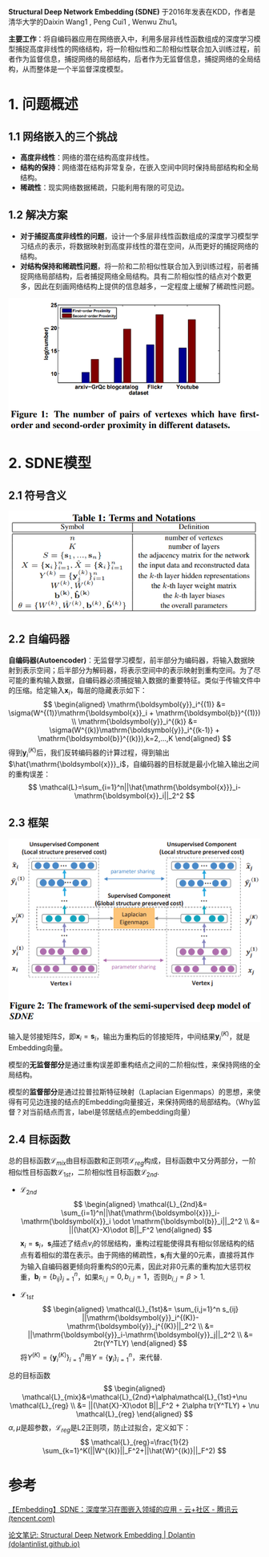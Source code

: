 **Structural Deep Network Embedding (SDNE)** 于2016年发表在KDD，作者是清华大学的Daixin Wang1 , Peng Cui1 , Wenwu Zhu1。

**主要工作**：将自编码器应用在网络嵌入中，利用多层非线性函数组成的深度学习模型捕捉高度非线性的网络结构，将一阶相似性和二阶相似性联合加入训练过程，前者作为监督信息，捕捉网络的局部结构，后者作为无监督信息，捕捉网络的全局结构，从而整体是一个半监督深度模型。

# 1. 问题概述

## 1.1 网络嵌入的三个挑战

* **高度非线性**：网络的潜在结构高度非线性。
* **结构的保持**：网络潜在结构非常复杂，在嵌入空间中同时保持局部结构和全局结构。
* **稀疏性**：现实网络数据稀疏，只能利用有限的可见边。

## 1.2 解决方案

* **对于捕捉高度非线性的问题**，设计一个多层非线性函数组成的深度学习模型学习结点的表示，将数据映射到高度非线性的潜在空间，从而更好的捕捉网络的结构。
* **对结构保持和稀疏性问题**，将一阶和二阶相似性联合加入到训练过程，前者捕捉网络局部结构，后者捕捉网络全局结构。具有二阶相似性的结点对个数更多，因此在刻画网络结构上提供的信息越多，一定程度上缓解了稀疏性问题。

![nodtepaor](./pics/sdne_nodepair.png)

# 2. SDNE模型

## 2.1 符号含义

![](./pics/sdne_notations.png)

## 2.2 自编码器

**自编码器(Autoencoder)**：无监督学习模型，前半部分为编码器，将输入数据映射到表示空间；后半部分为解码器，将表示空间中的表示映射到重构空间。为了尽可能的重构输入数据，自编码器必须捕捉输入数据的重要特征。类似于传输文件中的压缩。给定输入$\mathrm{\boldsymbol{x}}_i$，每层的隐藏表示如下：
$$
\begin{aligned}
\mathrm{\boldsymbol{y}}_i^{(1)} &= \sigma(W^{(1)}\mathrm{\boldsymbol{x}}_i + \mathrm{\boldsymbol{b}}^{(1)}) \\
\mathrm{\boldsymbol{y}}_i^{(k)} &=  \sigma(W^{(k)}\mathrm{\boldsymbol{y}}_i^{(k-1)} + \mathrm{\boldsymbol{b}}^{(k)}),k=2,...,K
\end{aligned}
$$
得到$\mathrm{\boldsymbol{y}}_i^{(K)}$后，我们反转编码器的计算过程，得到输出$\hat{\mathrm{\boldsymbol{x}}}_i$，自编码器的目标就是最小化输入输出之间的重构误差：
$$
\mathcal{L}=\sum_{i=1}^n||\hat{\mathrm{\boldsymbol{x}}}_i-\mathrm{\boldsymbol{x}}_i||_2^2
$$

## 2.3 框架

![sdne_framework](./pics/sdne_framework.png)

输入是邻接矩阵$S$，即$\mathrm{\boldsymbol{x}}_i=\mathrm{\boldsymbol{s}}_i$，输出为重构后的邻接矩阵，中间结果$\mathrm{\boldsymbol{y}}_i^{(K)}$，就是Embedding向量。

模型的**无监督部分**是通过重构误差即重构结点之间的二阶相似性，来保持网络的全局结构。

模型的**监督部分**是通过拉普拉斯特征映射（Laplacian Eigenmaps）的思想，来使得有可见边连接的结点的Embedding向量接近，来保持网络的局部结构。（Why监督？对当前结点而言，label是邻居结点的embedding向量）

## 2.4 目标函数

总的目标函数$\mathcal{L}_{mix}$由目标函数和正则项$\mathcal{L}_{reg}$构成，目标函数中又分两部分，一阶相似性目标函数$\mathcal{L}_{1st}$，二阶相似性目标函数$\mathcal{L}_{2nd}$.

* $\mathcal{L}_{2nd}$
    $$
    \begin{aligned}
    \mathcal{L}_{2nd}&= \sum_{i=1}^n||\hat{\mathrm{\boldsymbol{x}}}_i-\mathrm{\boldsymbol{x}}_i \odot \mathrm{\boldsymbol{b}}_i||_2^2  \\
    &= ||(\hat{X}-X)\odot B||_F^2
    \end{aligned}
    $$
    $\mathrm{\boldsymbol{x}}_i=\mathrm{\boldsymbol{s}}_i$，$\mathrm{\boldsymbol{s}}_i$描述了结点$v_i$的邻居结构，重构过程能使得具有相似邻居结构的结点有着相似的潜在表示。由于网络的稀疏性，$\mathrm{\boldsymbol{s}}_i$有大量的0元素，直接将其作为输入自编码器更倾向将重构$S$的0元素，因此对非0元素的重构加大惩罚权重，$\mathrm{\boldsymbol{b}}_i=\{b_{ij}\}_{j=1}^n$，如果$s_{i,j}=0,b_{i,j}=1$，否则$b_{i,j}=\beta>1$.

* $\mathcal{L}_{1st}$
    $$
    \begin{aligned}
    \mathcal{L}_{1st}&=
    \sum_{i,j=1}^n s_{ij}
    ||\mathrm{\boldsymbol{y}}_i^{(K)}-\mathrm{\boldsymbol{y}}_j^{(K)}||_2^2  \\
    &= 
    ||\mathrm{\boldsymbol{y}}_i-\mathrm{\boldsymbol{y}}_j||_2^2 \\
    &= 2tr(Y^TLY)
    \end{aligned}
    $$
    将$Y^{(K)}=\{\mathrm{\boldsymbol{y}}_i^{(K)}\}_{i=1}^n$用$Y=\{\mathrm{\boldsymbol{y}}_i\}_{i=1}^n$，来代替.

总的目标函数
$$
\begin{aligned}
\mathcal{L}_{mix}&=\mathcal{L}_{2nd}+\alpha\mathcal{L}_{1st}+\nu \mathcal{L}_{reg} \\
&= ||(\hat{X}-X)\odot B||_F^2 + 2\alpha tr(Y^TLY) + \nu \mathcal{L}_{reg}
\end{aligned}
$$
$\alpha,\mu$是超参数，$\mathcal{L}_{reg}$是L2正则项，防止过拟合，定义如下：
$$
\mathcal{L}_{reg}=\frac{1}{2} \sum_{k=1}^K(||W^{(k)}||_F^2+||\hat{W}^{(k)}||_F^2)
$$


# 参考

[【Embedding】SDNE：深度学习在图嵌入领域的应用 - 云+社区 - 腾讯云 (tencent.com)](https://cloud.tencent.com/developer/article/1665501)

[论文笔记: Structural Deep Network Embedding | Dolantin (dolantinlist.github.io)](https://dolantinlist.github.io/2018/04/22/论文笔记-Structural-Deep-Network-Embedding/)

